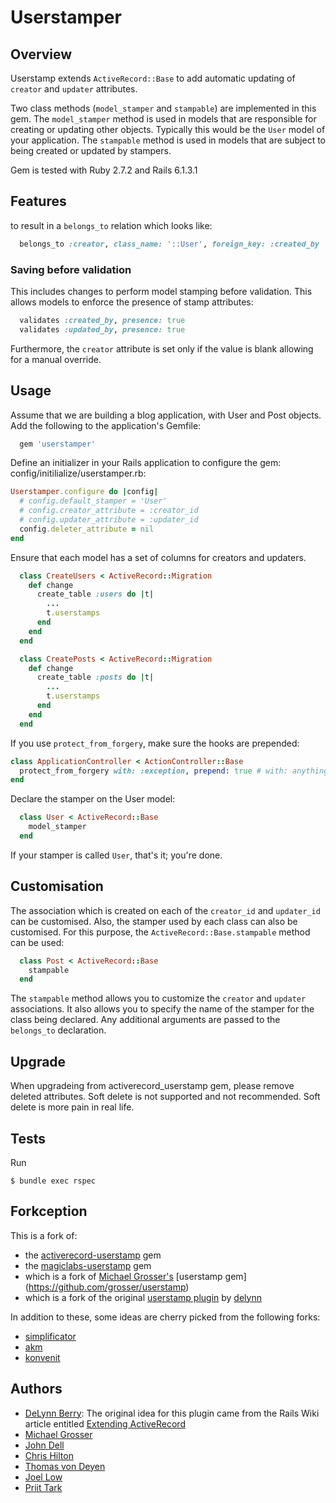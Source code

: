 # Userstamper

## Overview

Userstamp extends `ActiveRecord::Base` to add automatic updating of `creator` and `updater` attributes.

Two class methods (`model_stamper` and `stampable`) are implemented in this gem. The `model_stamper`
method is used in models that are responsible for creating or updating other objects.
Typically this would be the `User` model of your application. The `stampable` method is used in 
models that are subject to being created or updated by stampers.

Gem is tested with Ruby 2.7.2 and Rails 6.1.3.1

## Features
to result in a `belongs_to` relation which looks like:

```ruby
  belongs_to :creator, class_name: '::User', foreign_key: :created_by
```

### Saving before validation
This includes changes to perform model stamping before validation. This allows models to
enforce the presence of stamp attributes:

```ruby
  validates :created_by, presence: true
  validates :updated_by, presence: true
```

Furthermore, the `creator` attribute is set only if the value is blank allowing for a manual
override.

## Usage
Assume that we are building a blog application, with User and Post objects. Add the following 
to the application's Gemfile:

```ruby
  gem 'userstamper'
```

Define an initializer in your Rails application to configure the gem:
config/initilialize/userstamper.rb:

```ruby
Userstamper.configure do |config|
  # config.default_stamper = 'User'
  # config.creator_attribute = :creator_id
  # config.updater_attribute = :updater_id
  config.deleter_attribute = nil
end
```

Ensure that each model has a set of columns for creators and updaters.

```ruby
  class CreateUsers < ActiveRecord::Migration
    def change
      create_table :users do |t|
        ...
        t.userstamps
      end
    end
  end

  class CreatePosts < ActiveRecord::Migration
    def change
      create_table :posts do |t|
        ...
        t.userstamps
      end
    end
  end
```

If you use `protect_from_forgery`, make sure the hooks are prepended:

```ruby
class ApplicationController < ActionController::Base
  protect_from_forgery with: :exception, prepend: true # with: anything will do, note `prepend: true`!
end
```

Declare the stamper on the User model:

```ruby
  class User < ActiveRecord::Base
    model_stamper
  end
```

If your stamper is called `User`, that's it; you're done.

## Customisation
The association which is created on each of the `creator_id` and `updater_id` can
be customised. Also, the stamper used by each class can also be customised. For this purpose, the
 `ActiveRecord::Base.stampable` method can be used:

```ruby
  class Post < ActiveRecord::Base
    stampable
  end
```

The `stampable` method allows you to customize the `creator` and `updater` associations.
It also allows you to specify the name of the stamper for the class being declared. Any additional
arguments are passed to the `belongs_to` declaration.

## Upgrade
When upgradeing from activerecord_userstamp gem, please remove deleted attributes. 
Soft delete is not supported and not recommended. Soft delete is more pain in real life.

## Tests
Run

    $ bundle exec rspec

## Forkception

This is a fork of:
 - the [activerecord-userstamp](https://github.com/lowjoel/activerecord-userstamp) gem
 - the [magiclabs-userstamp](https://github.com/magiclabs/userstamp) gem
 - which is a fork of [Michael Grosser's](https://github.com/grosser)
   [userstamp gem] (https://github.com/grosser/userstamp) 
 - which is a fork of the original [userstamp plugin](https://github.com/delynn/userstamp) by
   [delynn](https://github.com/delynn)

In addition to these, some ideas are cherry picked from the following forks:

 - [simplificator](https://github.com/simplificator/userstamp)
 - [akm](https://github.com/akm/magic_userstamp)
 - [konvenit](https://github.com/konvenit/userstamp)

## Authors
 - [DeLynn Berry](http://delynnberry.com/): The original idea for this plugin came from the Rails
   Wiki article entitled
   [Extending ActiveRecord](http://wiki.rubyonrails.com/rails/pages/ExtendingActiveRecordExample)
 - [Michael Grosser](http://pragmatig.com)
 - [John Dell](http://blog.spovich.com/)
 - [Chris Hilton](https://github.com/chrismhilton)
 - [Thomas von Deyen](https://github.com/tvdeyen)
 - [Joel Low](http://joelsplace.sg)
 - [Priit Tark](https://github.com/priit)
